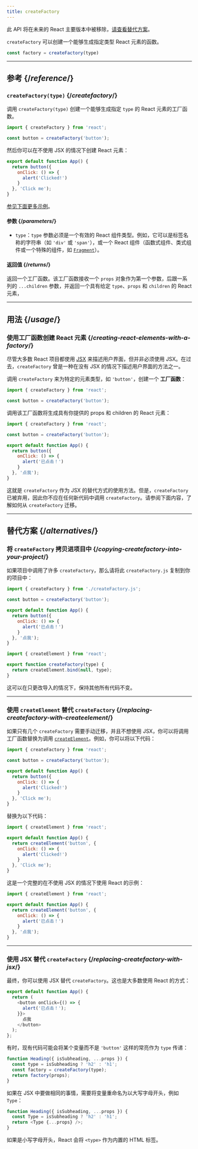 ```yaml
---
title: createFactory
---
```


<Deprecated>

此 API 将在未来的 React 主要版本中被移除，[请查看替代方案](#alternatives)。

</Deprecated>

<Intro>

`createFactory` 可以创建一个能够生成指定类型 React 元素的函数。

```js
const factory = createFactory(type)
```

</Intro>

<InlineToc />

---

## 参考 {/*reference*/}

### `createFactory(type)` {/*createfactory*/}

调用 `createFactory(type)` 创建一个能够生成指定 `type` 的 React 元素的工厂函数。

```js
import { createFactory } from 'react';

const button = createFactory('button');
```

然后你可以在不使用 JSX 的情况下创建 React 元素：

```js
export default function App() {
  return button({
    onClick: () => {
      alert('Clicked!')
    }
  }, 'Click me');
}
```

[参见下面更多示例](#usage)。

#### 参数 {/*parameters*/}

* `type`：`type` 参数必须是一个有效的 React 组件类型。例如，它可以是标签名称的字符串（如 `'div'` 或 `'span'`），或一个 React 组件（函数式组件、类式组件或一个特殊的组件，如 [`Fragment`](/reference/react/Fragment)）。

#### 返回值 {/*returns*/}

返回一个工厂函数。该工厂函数接收一个 `props` 对象作为第一个参数，后跟一系列的 `...children` 参数，并返回一个具有给定 `type`、`props` 和 `children` 的 React 元素，

---

## 用法 {/*usage*/}

### 使用工厂函数创建 React 元素 {/*creating-react-elements-with-a-factory*/}

尽管大多数 React 项目都使用 [JSX](/learn/writing-markup-with-jsx) 来描述用户界面，但并非必须使用 JSX。在过去，`createFactory` 曾是一种在没有 JSX 的情况下描述用户界面的方法之一。

调用 `createFactory` 来为特定的元素类型，如 `'button'`，创建一个 **工厂函数**：

```js
import { createFactory } from 'react';

const button = createFactory('button');
```

调用该工厂函数将生成具有你提供的 props 和 children 的 React 元素：

<Sandpack>

```js App.js
import { createFactory } from 'react';

const button = createFactory('button');

export default function App() {
  return button({
    onClick: () => {
      alert('已点击！')
    }
  }, '点我');
}
```

</Sandpack>

这就是 `createFactory` 作为 JSX 的替代方式的使用方法。但是，`createFactory` 已被弃用，因此你不应在任何新代码中调用 `createFactory`。请参阅下面内容，了解如何从 `createFactory` 迁移。

---

## 替代方案 {/*alternatives*/}

### 将 `createFactory` 拷贝进项目中 {/*copying-createfactory-into-your-project*/}

如果项目中调用了许多 `createFactory`，那么请将此 `createFactory.js` 复制到你的项目中：

<Sandpack>

```js App.js
import { createFactory } from './createFactory.js';

const button = createFactory('button');

export default function App() {
  return button({
    onClick: () => {
      alert('已点击！')
    }
  }, '点我');
}
```

```js createFactory.js
import { createElement } from 'react';

export function createFactory(type) {
  return createElement.bind(null, type);
}
```

</Sandpack>

这可以在只更改导入的情况下，保持其他所有代码不变。

---

### 使用 `createElement` 替代 `createFactory` {/*replacing-createfactory-with-createelement*/}

如果只有几个 `createFactory` 需要手动迁移，并且不想使用 JSX，你可以将调用工厂函数替换为调用 [`createElement`](/reference/react/createElement)。例如，你可以将以下代码：

```js {1,3,6}
import { createFactory } from 'react';

const button = createFactory('button');

export default function App() {
  return button({
    onClick: () => {
      alert('Clicked!')
    }
  }, 'Click me');
}
```

替换为以下代码：


```js {1,4}
import { createElement } from 'react';

export default function App() {
  return createElement('button', {
    onClick: () => {
      alert('Clicked!')
    }
  }, 'Click me');
}
```

这是一个完整的在不使用 JSX 的情况下使用 React 的示例：

<Sandpack>

```js App.js
import { createElement } from 'react';

export default function App() {
  return createElement('button', {
    onClick: () => {
      alert('已点击！')
    }
  }, '点我');
}
```

</Sandpack>

---

### 使用 JSX 替代 `createFactory` {/*replacing-createfactory-with-jsx*/}

最终，你可以使用 JSX 替代 `createFactory`。这也是大多数使用 React 的方式：

<Sandpack>

```js App.js
export default function App() {
  return (
    <button onClick={() => {
      alert('已点击！');
    }}>
      点我
    </button>
  );
};
```

</Sandpack>

<Pitfall>

有时，现有代码可能会将某个变量而不是 `'button'` 这样的常亮作为 `type` 传递：

```js {3}
function Heading({ isSubheading, ...props }) {
  const type = isSubheading ? 'h2' : 'h1';
  const factory = createFactory(type);
  return factory(props);
}
```

如果在 JSX 中要做相同的事情，需要将变量重命名为以大写字母开头，例如 `Type`：

```js {2,3}
function Heading({ isSubheading, ...props }) {
  const Type = isSubheading ? 'h2' : 'h1';
  return <Type {...props} />;
}
```

如果是小写字母开头，React 会将 `<type>` 作为内置的 HTML 标签。

</Pitfall>
